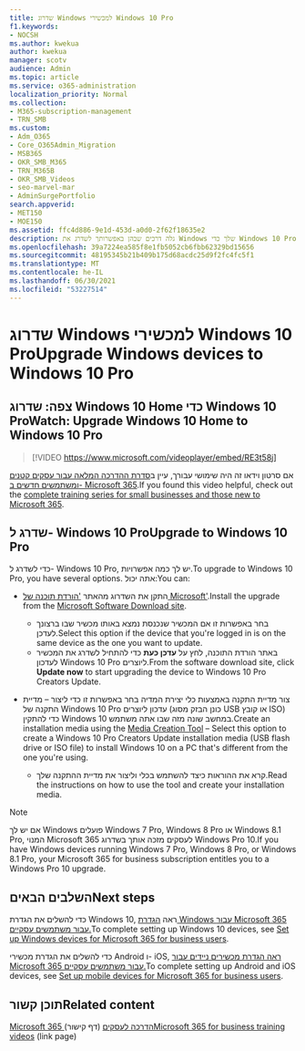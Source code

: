 ```yaml
---
title: שדרוג Windows למכשירי Windows 10 Pro
f1.keywords:
- NOCSH
ms.author: kwekua
author: kwekua
manager: scotv
audience: Admin
ms.topic: article
ms.service: o365-administration
localization_priority: Normal
ms.collection:
- M365-subscription-management
- TRN_SMB
ms.custom:
- Adm_O365
- Core_O365Admin_Migration
- MSB365
- OKR_SMB_M365
- TRN_M365B
- OKR_SMB_Videos
- seo-marvel-mar
- AdminSurgePortfolio
search.appverid:
- MET150
- MOE150
ms.assetid: ffc4d886-9e1d-453d-a0d0-2f62f18635e2
description: גלה דרכים שבהן באפשרותך לשדרג את Windows שלך כדי Windows 10 Pro להשתמש בתכונות אבטחה ורשתות עסקיות מתקדמות יותר.
ms.openlocfilehash: 39a7224ea585f8e1fb5052cb6fbb62329bd15656
ms.sourcegitcommit: 48195345b21b409b175d68acdc25d9f2fc4fc5f1
ms.translationtype: MT
ms.contentlocale: he-IL
ms.lasthandoff: 06/30/2021
ms.locfileid: "53227514"
---
```

# <a name="upgrade-windows-devices-to-windows-10-pro"></a><span data-ttu-id="c24d5-103">שדרוג Windows למכשירי Windows 10 Pro</span><span class="sxs-lookup"><span data-stu-id="c24d5-103">Upgrade Windows devices to Windows 10 Pro</span></span>

## <a name="watch-upgrade-windows-10-home-to-windows-10-pro"></a><span data-ttu-id="c24d5-104">צפה: שדרוג Windows 10 Home כדי Windows 10 Pro</span><span class="sxs-lookup"><span data-stu-id="c24d5-104">Watch: Upgrade Windows 10 Home to Windows 10 Pro</span></span>

> [!VIDEO https://www.microsoft.com/videoplayer/embed/RE3t58j]

<span data-ttu-id="c24d5-105">אם סרטון וידאו זה היה שימושי עבורך, עיין ב[סדרת ההדרכה המלאה עבור עסקים קטנים ומשתמשים חדשים ב- Microsoft 365](../business-video/index.yml).</span><span class="sxs-lookup"><span data-stu-id="c24d5-105">If you found this video helpful, check out the [complete training series for small businesses and those new to Microsoft 365](../business-video/index.yml).</span></span>

## <a name="upgrade-to-windows-10-pro"></a><span data-ttu-id="c24d5-106">שדרג ל- Windows 10 Pro</span><span class="sxs-lookup"><span data-stu-id="c24d5-106">Upgrade to Windows 10 Pro</span></span>

<span data-ttu-id="c24d5-107">כדי לשדרג ל- Windows 10 Pro, יש לך כמה אפשרויות.</span><span class="sxs-lookup"><span data-stu-id="c24d5-107">To upgrade to Windows 10 Pro, you have several options.</span></span> <span data-ttu-id="c24d5-108">אתה יכול:</span><span class="sxs-lookup"><span data-stu-id="c24d5-108">You can:</span></span>

- <span data-ttu-id="c24d5-109">התקן את השדרוג מהאתר ['הורדת תוכנה של Microsoft'](https://go.microsoft.com/fwlink/?LinkID=836951).</span><span class="sxs-lookup"><span data-stu-id="c24d5-109">Install the upgrade from the [Microsoft Software Download site](https://go.microsoft.com/fwlink/?LinkID=836951).</span></span>
  - <span data-ttu-id="c24d5-110">בחר באפשרות זו אם המכשיר שנכנסת נמצא באותו מכשיר שבו ברצונך לעדכן.</span><span class="sxs-lookup"><span data-stu-id="c24d5-110">Select this option if the device that you're logged in is on the same device as the one you want to update.</span></span>
  - <span data-ttu-id="c24d5-111">באתר הורדת התוכנה, לחץ על **עדכן כעת** כדי להתחיל לשדרג את המכשיר לעדכון Windows 10 Pro ליוצרים.</span><span class="sxs-lookup"><span data-stu-id="c24d5-111">From the software download site, click **Update now** to start upgrading the device to Windows 10 Pro Creators Update.</span></span>

- <span data-ttu-id="c24d5-112">צור מדיית התקנה [](https://go.microsoft.com/fwlink/?LinkID=836960) באמצעות כלי יצירת המדיה בחר באפשרות זו כדי ליצור &ndash; מדיית התקנה של Windows 10 Pro עדכון ליוצרים (כונן הבזק מסוג USB או קובץ ISO) כדי להתקין Windows 10 במחשב שונה מזה שבו אתה משתמש.</span><span class="sxs-lookup"><span data-stu-id="c24d5-112">Create an installation media using the [Media Creation Tool](https://go.microsoft.com/fwlink/?LinkID=836960) &ndash; Select this option to create a Windows 10 Pro Creators Update installation media (USB flash drive or ISO file) to install Windows 10 on a PC that's different from the one you're using.</span></span>
  - <span data-ttu-id="c24d5-113">קרא את ההוראות כיצד להשתמש בכלי וליצור את מדיית ההתקנה שלך.</span><span class="sxs-lookup"><span data-stu-id="c24d5-113">Read the instructions on how to use the tool and create your installation media.</span></span>

> [!NOTE]
> <span data-ttu-id="c24d5-114">אם יש לך Windows פועלים Windows 7 Pro, Windows 8 Pro או Windows 8.1 Pro, המנוי Microsoft 365 לעסקים מזכה אותך בשדרוג Windows Pro 10.</span><span class="sxs-lookup"><span data-stu-id="c24d5-114">If you have Windows devices running Windows 7 Pro, Windows 8 Pro, or Windows 8.1 Pro, your Microsoft 365 for business subscription entitles you to a Windows Pro 10 upgrade.</span></span>

## <a name="next-steps"></a><span data-ttu-id="c24d5-115">השלבים הבאים</span><span class="sxs-lookup"><span data-stu-id="c24d5-115">Next steps</span></span>

<span data-ttu-id="c24d5-116">כדי להשלים את הגדרת Windows 10, ראה [הגדרת Windows עבור Microsoft 365 עבור משתמשים עסקיים.](set-up-windows-devices.md)</span><span class="sxs-lookup"><span data-stu-id="c24d5-116">To complete setting up Windows 10 devices, see [Set up Windows devices for Microsoft 365 for business users](set-up-windows-devices.md).</span></span>

<span data-ttu-id="c24d5-117">כדי להשלים את הגדרת מכשירי Android ו- iOS, [ראה הגדרת מכשירים ניידים עבור Microsoft 365 עבור משתמשים עסקיים.](set-up-mobile-devices.md)</span><span class="sxs-lookup"><span data-stu-id="c24d5-117">To complete setting up Android and iOS devices, see [Set up mobile devices for Microsoft 365 for business users](set-up-mobile-devices.md).</span></span>

## <a name="related-content"></a><span data-ttu-id="c24d5-118">תוכן קשור</span><span class="sxs-lookup"><span data-stu-id="c24d5-118">Related content</span></span>

<span data-ttu-id="c24d5-119">[Microsoft 365 הדרכה לעסקים](../business-video/index.yml) (דף קישור)</span><span class="sxs-lookup"><span data-stu-id="c24d5-119">[Microsoft 365 for business training videos](../business-video/index.yml) (link page)</span></span>
